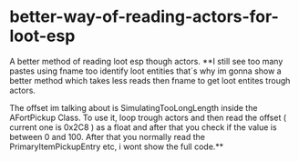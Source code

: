 # better-way-of-reading-actors-for-loot-esp
A better method of reading loot esp though actors.
**I still see too many pastes using fname too identify loot entities that´s why im gonna show
a better method which takes less reads then fname to get loot entites trough actors.

The offset im talking about is SimulatingTooLongLength inside the AFortPickup Class.
To use it, loop trough actors and then read the offset ( current one is 0x2C8 ) as a float and after that
you check if the value is between 0 and 100. After that you normally read the PrimaryItemPickupEntry etc, 
i wont show the full code.**
